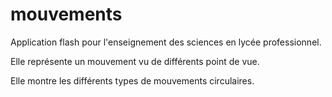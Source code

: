 mouvements
==========
Application flash pour l'enseignement des sciences en lycée professionnel.

Elle représente un mouvement vu de différents point de vue.

Elle montre les différents types de mouvements circulaires.
